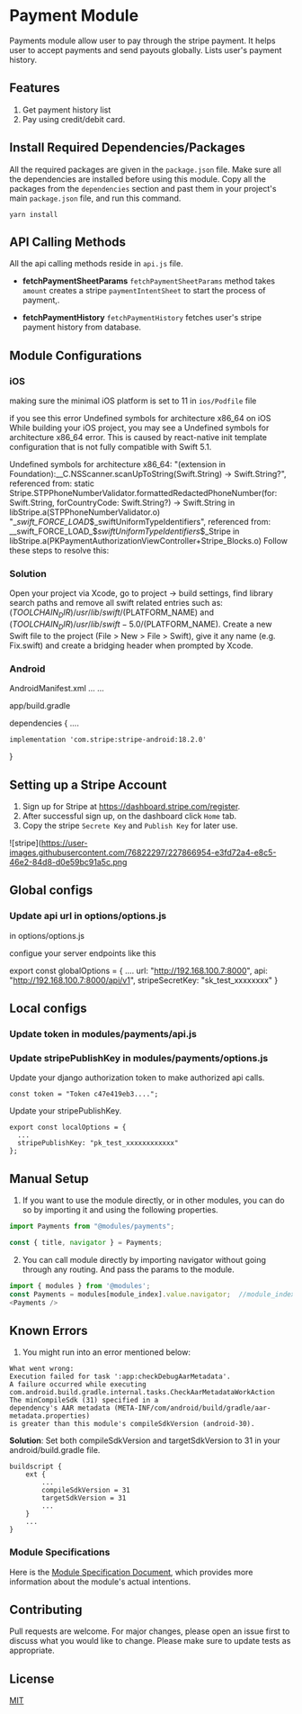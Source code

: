 # Payment Module
Payments module allow user to pay through the stripe payment. It helps user to accept payments and send payouts globally. Lists user's payment history. 

## Features
1. Get payment history list
2. Pay using credit/debit card.


## Install Required Dependencies/Packages
All the required packages are given in the `package.json` file. Make sure all the dependencies are installed before using this module. Copy all the packages from the `dependencies` section and past them in your project's main `package.json` file, and run this command.
  ```
  yarn install
  ```

## API Calling Methods
All the api calling methods reside in `api.js` file.

* **fetchPaymentSheetParams**
`fetchPaymentSheetParams` method takes `amount` creates a stripe `paymentIntentSheet` to start the process of payment,.

* **fetchPaymentHistory**
`fetchPaymentHistory` fetches user's stripe payment history from database.



## Module Configurations
### iOS
making sure the minimal iOS platform is set to 11 in `ios/Podfile` file

if you see this error
Undefined symbols for architecture x86_64 on iOS
While building your iOS project, you may see a Undefined symbols for architecture x86_64 error. This is caused by react-native init template configuration that is not fully compatible with Swift 5.1.

Undefined symbols for architecture x86_64:
  "(extension in Foundation):__C.NSScanner.scanUpToString(Swift.String) -> Swift.String?", referenced from:
      static Stripe.STPPhoneNumberValidator.formattedRedactedPhoneNumber(for: Swift.String, forCountryCode: Swift.String?) -> Swift.String in libStripe.a(STPPhoneNumberValidator.o)
  "__swift_FORCE_LOAD_$_swiftUniformTypeIdentifiers", referenced from:
      __swift_FORCE_LOAD_$_swiftUniformTypeIdentifiers_$_Stripe in libStripe.a(PKPaymentAuthorizationViewController+Stripe_Blocks.o)
Follow these steps to resolve this:

### Solution
Open your project via Xcode, go to project -> build settings, find library search paths and remove all swift related entries such as: $(TOOLCHAIN_DIR)/usr/lib/swift/$(PLATFORM_NAME) and $(TOOLCHAIN_DIR)/usr/lib/swift-5.0/$(PLATFORM_NAME).
Create a new Swift file to the project (File > New > File > Swift), give it any name (e.g. Fix.swift) and create a bridging header when prompted by Xcode.


### Android
AndroidManifest.xml
<application>
...
<meta-data
        android:name="com.google.android.gms.wallet.api.enabled"
        android:value="true" />
...
</application>


app/build.gradle

dependencies {
    ....
    
    implementation 'com.stripe:stripe-android:18.2.0'

}

## Setting up a Stripe Account
1. Sign up for Stripe at https://dashboard.stripe.com/register.
2. After successful sign up, on the dashboard click `Home` tab.
3. Copy the stripe `Secrete Key` and `Publish Key` for later use. 

![stripe](https://user-images.githubusercontent.com/76822297/227866954-e3fd72a4-e8c5-46e2-84d8-d0e59bc91a5c.png

## Global configs

### Update api url in options/options.js
in options/options.js

configue your server endpoints like this

export const globalOptions = {
  ....
  url: "http://192.168.100.7:8000",
  api: "http://192.168.100.7:8000/api/v1",
  stripeSecretKey: "sk_test_xxxxxxxx"
}

## Local configs

### Update token in modules/payments/api.js


### Update stripePublishKey in modules/payments/options.js
Update your django authorization token to make authorized api calls.
```
const token = "Token c47e419eb3....";
```

Update your stripePublishKey.
```
export const localOptions = {
  ...
  stripePublishKey: "pk_test_xxxxxxxxxxxx"
};
```


## Manual Setup

1. If you want to use the module directly, or in other modules, you can do so by importing it and using the following properties.

```javascript
import Payments from "@modules/payments";

const { title, navigator } = Payments;
```

2. You can call module directly by importing navigator without going through any routing. And pass the params to the module.

```javascript
import { modules } from '@modules';
const Payments = modules[module_index].value.navigator;  //module_index : position of the module in modules folder
<Payments />
```

## Known Errors

1. You might run into an error mentioned below: 
```
What went wrong:
Execution failed for task ':app:checkDebugAarMetadata'.
A failure occurred while executing com.android.build.gradle.internal.tasks.CheckAarMetadataWorkAction
The minCompileSdk (31) specified in a
dependency's AAR metadata (META-INF/com/android/build/gradle/aar-metadata.properties)
is greater than this module's compileSdkVersion (android-30).

```

**Solution**: Set both compileSdkVersion and targetSdkVersion to 31 in your android/build.gradle file.

```
buildscript {
    ext {
        ...
        compileSdkVersion = 31
        targetSdkVersion = 31
        ...
    }
    ...
}
```


### Module Specifications
Here is the [Module Specification Document](https://docs.google.com/document/d/1dYIXsSBkNeicBd30648KukkU58tH_kSloPf2vf9x1nM/edit?usp=sharing), which provides more information about the module's actual intentions.

## Contributing

Pull requests are welcome. For major changes, please open an issue first to discuss what you would like to change.
Please make sure to update tests as appropriate.

## License

[MIT](https://choosealicense.com/licenses/mit/)